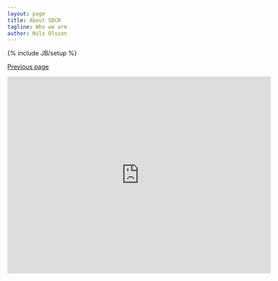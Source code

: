 ```yaml
---
layout: page
title: About SDCR
tagline: Who we are
author: Nils Olsson
---
```

{% include JB/setup %}

[Previous page](..)

<!-- Google Map embed -->
<div id="map">
  <iframe width="600" height="450" frameborder="0" style="border:0" src="https://www.google.com/maps/embed/v1/place?q=san%20diego%20city%20college&key=AIzaSyC-c-4P3FhPrpP08DmDmrwjG44DUE3v_LU"></iframe> 
</div>
<style>
  #map {
    background-size: cover;
    height: 0;
    padding-bottom: 56.25%; /* 16:9 */
  }
</style>

